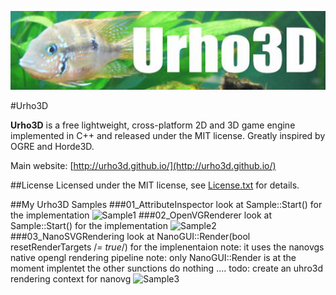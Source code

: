 ﻿![Urho3D logo](https://raw.githubusercontent.com/urho3d/Urho3D/master/bin/Data/Textures/LogoLarge.png)

#Urho3D

**Urho3D** is a free lightweight, cross-platform 2D and 3D game engine implemented in C++ and released under the MIT license. Greatly inspired by OGRE and Horde3D.

Main website: [http://urho3d.github.io/](http://urho3d.github.io/)

##License
Licensed under the MIT license, see [License.txt](https://github.com/urho3d/Urho3D/blob/master/License.txt) for details.



##My Urho3D Samples
###01_AttributeInspector
look at Sample::Start() for the implementation
![Sample1](https://raw.githubusercontent.com/scorvi/Urho3DSamples/master/screenshots/01_AttributeInspector.png)
###02_OpenVGRenderer
look at Sample::Start() for the implementation
![Sample2](https://raw.githubusercontent.com/scorvi/Urho3DSamples/master/screenshots/02_OpenVGRenderer.png)
###03_NanoSVGRendering
look at NanoGUI::Render(bool resetRenderTargets /*= true*/) for the implenentaion
note: it uses the nanovgs native opengl rendering pipeline 
note: only NanoGUI::Render is at the moment implentet the other sunctions do nothing .... 
todo: create an uhro3d rendering context for nanovg
![Sample3](https://raw.githubusercontent.com/scorvi/Urho3DSamples/master/screenshots/03_NanoSVGRendering.png)
